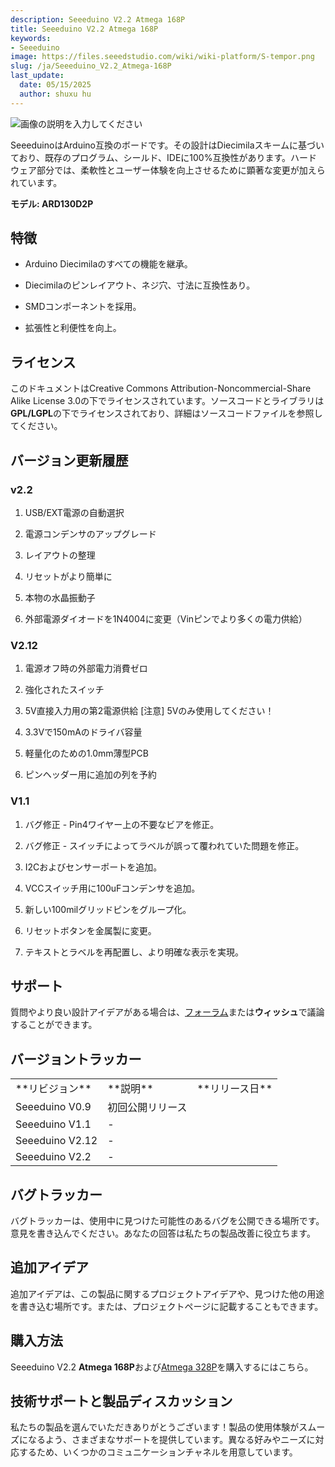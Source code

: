 ```yaml
---
description: Seeeduino V2.2 Atmega 168P
title: Seeeduino V2.2 Atmega 168P
keywords:
- Seeeduino 
image: https://files.seeedstudio.com/wiki/wiki-platform/S-tempor.png
slug: /ja/Seeeduino_V2.2_Atmega-168P
last_update:
  date: 05/15/2025
  author: shuxu hu
---
```



![画像の説明を入力してください](https://files.seeedstudio.com/wiki/Seeeduino_V2.2_Atmega-168P/img/Seeeduino-168p.jpg)

SeeeduinoはArduino互換のボードです。その設計はDiecimilaスキームに基づいており、既存のプログラム、シールド、IDEに100%互換性があります。ハードウェア部分では、柔軟性とユーザー体験を向上させるために顕著な変更が加えられています。

**モデル: ARD130D2P**

## 特徴

* Arduino Diecimilaのすべての機能を継承。

* Diecimilaのピンレイアウト、ネジ穴、寸法に互換性あり。

* SMDコンポーネントを採用。

* 拡張性と利便性を向上。

## ライセンス  

このドキュメントはCreative Commons Attribution-Noncommercial-Share Alike License 3.0の下でライセンスされています。ソースコードとライブラリは**GPL/LGPL**の下でライセンスされており、詳細はソースコードファイルを参照してください。

## バージョン更新履歴

### v2.2

1. USB/EXT電源の自動選択

2. 電源コンデンサのアップグレード

3. レイアウトの整理

4. リセットがより簡単に

5. 本物の水晶振動子

6. 外部電源ダイオードを1N4004に変更（Vinピンでより多くの電力供給）

### V2.12

1. 電源オフ時の外部電力消費ゼロ

2. 強化されたスイッチ

3. 5V直接入力用の第2電源供給 [注意] 5Vのみ使用してください！

4. 3.3Vで150mAのドライバ容量

5. 軽量化のための1.0mm薄型PCB

6. ピンヘッダー用に追加の列を予約

### V1.1

1. バグ修正 - Pin4ワイヤー上の不要なビアを修正。

2. バグ修正 - スイッチによってラベルが誤って覆われていた問題を修正。

3. I2Cおよびセンサーポートを追加。

4. VCCスイッチ用に100uFコンデンサを追加。

5. 新しい100milグリッドピンをグループ化。

6. リセットボタンを金属製に変更。

7. テキストとラベルを再配置し、より明確な表示を実現。

## サポート  

質問やより良い設計アイデアがある場合は、[フォーラム](https://www.seeedstudio.com/forum)または**ウィッシュ**で議論することができます。

## バージョントラッカー  

<table cellPadding={5} cellSpacing={0}>
  <tbody><tr>
      <td width={300}> **リビジョン** </td>
      <td width={500}> **説明** </td>
      <td width={200}> **リリース日** </td>
    </tr>
    <tr style={{fontSize: '90%'}}>
      <td> Seeeduino V0.9 </td>
      <td> 初回公開リリース </td>
      <td> </td>
    </tr>
    <tr style={{fontSize: '90%'}}>
      <td> Seeeduino V1.1 </td>
      <td> - </td>
      <td> </td>
    </tr>
    <tr style={{fontSize: '90%'}}>
      <td> Seeeduino V2.12 </td>
      <td> - </td>
      <td> </td>
    </tr>
    <tr style={{fontSize: '90%'}}>
      <td> Seeeduino V2.2 </td>
      <td> - </td>
      <td> </td>
    </tr>
  </tbody>
</table>

## バグトラッカー  

バグトラッカーは、使用中に見つけた可能性のあるバグを公開できる場所です。意見を書き込んでください。あなたの回答は私たちの製品改善に役立ちます。

## 追加アイデア  

追加アイデアは、この製品に関するプロジェクトアイデアや、見つけた他の用途を書き込む場所です。または、プロジェクトページに記載することもできます。

## 購入方法  

Seeeduino V2.2 **Atmega 168P**および[Atmega 328P](https://www.seeedstudio.com/depot/seeeduino-v22-atmega-328p-p-669.html?cPath=79_80)を購入するにはこちら。

## 技術サポートと製品ディスカッション

私たちの製品を選んでいただきありがとうございます！製品の使用体験がスムーズになるよう、さまざまなサポートを提供しています。異なる好みやニーズに対応するため、いくつかのコミュニケーションチャネルを用意しています。

<div class="button_tech_support_container">
<a href="https://forum.seeedstudio.com/" class="button_forum"></a> 
<a href="https://www.seeedstudio.com/contacts" class="button_email"></a>
</div>

<div class="button_tech_support_container">
<a href="https://discord.gg/eWkprNDMU7" class="button_discord"></a> 
<a href="https://github.com/Seeed-Studio/wiki-documents/discussions/69" class="button_discussion"></a>
</div>